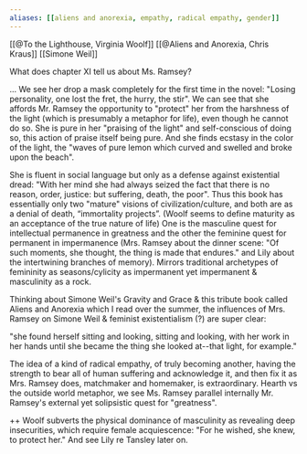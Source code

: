```yaml
---
aliases: [[aliens and anorexia, empathy, radical empathy, gender]]
---
```


[[@To the Lighthouse, Virginia Woolf]]
[[@Aliens and Anorexia, Chris Kraus]]
[[Simone Weil]]

What does chapter XI tell us about Ms. Ramsey?

... We see her drop a mask completely for the first time in the novel: "Losing personality, one lost the fret, the hurry, the stir". We can see that she affords Mr. Ramsey the opportunity to "protect" her from the harshness of the light (which is presumably a metaphor for life), even though he cannot do so. She is pure in her "praising of the light" and self-conscious of doing so, this action of praise itself being pure. And she finds ecstasy in the color of the light, the "waves of pure lemon which curved and swelled and broke upon the beach". 

She is fluent in social language but only as a defense against existential dread: "With her mind she had always seized the fact that there is no reason, order, justice: but suffering, death, the poor". Thus this book has essentially only two "mature" visions of civilization/culture, and both are as a denial of death, “immortality projects”. (Woolf seems to define maturity as an acceptance of the true nature of life) One is the masculine quest for intellectual permanence in greatness and the other the feminine quest for permanent in impermanence (Mrs. Ramsey about the dinner scene: "Of such moments, she thought, the thing is made that endures." and Lily about the intertwining branches of memory). Mirrors traditional archetypes of femininity as seasons/cylicity as impermanent yet impermanent & masculinity as a rock.

Thinking about Simone Weil's Gravity and Grace & this tribute book called Aliens and Anorexia which I read over the summer, the influences of Mrs. Ramsey on Simone Weil & feminist existentialism (?) are super clear: 

"she found herself sitting and looking, sitting and looking, with her work in her hands until she became the thing she looked at--that light, for example." 

The idea of a kind of radical empathy, of truly becoming another, having the strength to bear all of human suffering and acknowledge it, and then fix it as Mrs. Ramsey does, matchmaker and homemaker, is extraordinary. Hearth vs the outside world metaphor, we see Ms. Ramsey parallel internally Mr. Ramsey's external yet solipsistic quest for "greatness". 

++ Woolf subverts the physical dominance of masculinity as revealing deep insecurities, which require female acquiescence: "For he wished, she knew, to protect her." And see Lily re Tansley later on. 
